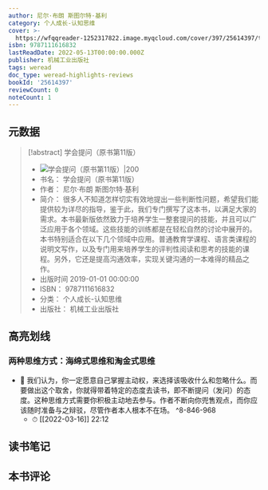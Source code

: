 ```yaml
---
author: 尼尔·布朗 斯图尔特·基利
category: 个人成长-认知思维
cover: >-
  https://wfqqreader-1252317822.image.myqcloud.com/cover/397/25614397/t7_25614397.jpg
isbn: 9787111616832
lastReadDate: 2022-05-13T00:00:00.000Z
publisher: 机械工业出版社
tags: weread
doc_type: weread-highlights-reviews
bookId: '25614397'
reviewCount: 0
noteCount: 1
---
```


## 元数据

> [!abstract] 学会提问（原书第11版）
> - ![ 学会提问（原书第11版）|200](https://wfqqreader-1252317822.image.myqcloud.com/cover/397/25614397/t7_25614397.jpg)
> - 书名： 学会提问（原书第11版）
> - 作者： 尼尔·布朗 斯图尔特·基利
> - 简介： 很多人不知道怎样切实有效地提出一些判断性问题，希望我们能提供较为详尽的指导，鉴于此，我们专门撰写了这本书，以满足大家的需求。本书最新版依然致力于培养学生一整套提问的技能，并且可以广泛应用于各个领域。这些技能的训练都是在轻松自然的讨论中展开的。本书特别适合在以下几个领域中应用。普通教育学课程、语言类课程的说明文写作，以及专门用来培养学生的评判性阅读和思考的技能的课程。另外，它还是提高沟通效率，实现关键沟通的一本难得的精品之作。
> - 出版时间 2019-01-01 00:00:00
> - ISBN： 9787111616832
> - 分类： 个人成长-认知思维
> - 出版社： 机械工业出版社

## 高亮划线

### 两种思维方式：海绵式思维和淘金式思维


- 📌 我们认为，你一定愿意自己掌握主动权，来选择该吸收什么和忽略什么。而要做出这个取舍，你就得带着特定的态度去读书，即不断提问（发问）的态度。这种思维方式需要你积极主动地去参与。作者不断向你兜售观点，而你应该随时准备与之辩驳，尽管作者本人根本不在场。 ^8-846-968
    - ⏱ [[2022-03-16]]  22:12 
## 读书笔记

## 本书评论

